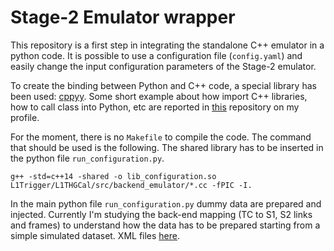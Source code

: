 # Stage-2 Emulator wrapper

This repository is a first step in integrating the standalone C++ emulator in a python code.
It is possible to use a configuration file (`config.yaml`) and easily change the input configuration parameters of the Stage-2 emulator.

To create the binding between Python and C++ code, a special library has been used: [cppyy](https://cppyy.readthedocs.io/en/latest/). Some short example about how import C++ libraries, how to call class into Python, etc are reported in [this](https://github.com/mchiusi/python-bindings/tree/main) repository on my profile.

For the moment, there is no `Makefile` to compile the code. The command that should be used is the following. The shared library has to be inserted in the python file `run_configuration.py`.
```
g++ -std=c++14 -shared -o lib_configuration.so L1Trigger/L1THGCal/src/backend_emulator/*.cc -fPIC -I.
```

In the main python file `run_configuration.py` dummy data are prepared and injected. Currently I'm studying the back-end mapping (TC to S1, S2 links and frames) to understand how the data has to be prepared starting from a simple simulated dataset. XML files [here](https://gitlab.cern.ch/hgcal-tpg/mapping/-/tree/master).
